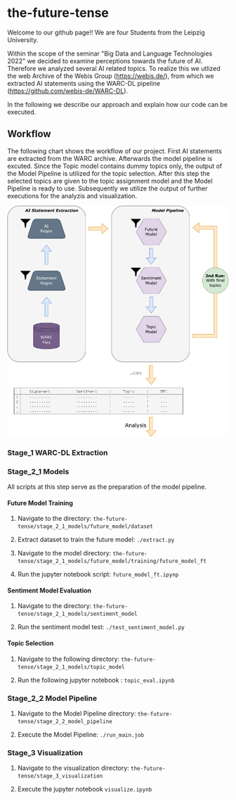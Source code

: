 # the-future-tense
Welcome to our github page!! We are four Students from the Leipzig University.

Within the scope of the seminar "Big Data and Language Technologies 2022" we decided to examine perceptions towards the future of AI. Therefore we analyzed several AI related topics.
To realize this we utlized the web Archive of the Webis Group (https://webis.de/), from which we extracted AI statements using the WARC-DL pipeline (https://github.com/webis-de/WARC-DL). 

In the following we describe our approach and explain how our code can be executed.

## Workflow
The following chart shows the workflow of our project. First AI statements are extracted from the WARC archive. Afterwards the model pipeline is excuted. Since the Topic model contains dummy topics only, the output of the Model Pipeline is utilized for the topic selection.
After this step the selected topics are given to the topic assignment model and the Model Pipeline is ready to use. Subsequently we utilize the output of further executions for the analyzis and visualization.


![overview-chart][chart-relative]

### Stage_1 WARC-DL Extraction

### Stage_2_1 Models

All scripts at this step serve as the preparation of the model pipeline.

#### Future Model Training

1) Navigate to the directory: `the-future-tense/stage_2_1_models/future_model/dataset`

2) Extract dataset to train the future model: `./extract.py`

3) Navigate to the model directory: `the-future-tense/stage_2_1_models/future_model/training/future_model_ft`

4) Run the jupyter notebook script: `future_model_ft.ipynp`

#### Sentiment Model Evaluation

1) Navigate to the directory: `the-future-tense/stage_2_1_models/sentiment_model`

2) Run the sentiment model test: `./test_sentiment_model.py`

#### Topic Selection

1) Navigate to the following directory: `the-future-tense/stage_2_1_models/topic_model`

2) Run the following jupyter notebook : `topic_eval.ipynb`

### Stage_2_2 Model Pipeline

1) Navigate to the Model Pipeline directory: `the-future-tense/stage_2_2_model_pipeline`

2) Execute the Model Pipeline: `./run_main.job`

### Stage_3 Visualization

1) Navigate to the visualization directory: `the-future-tense/stage_3_visualization`

2) Execute the jupyter notebook `visualize.ipynb`



[chart-relative]: images/overview.png "overview-chart"